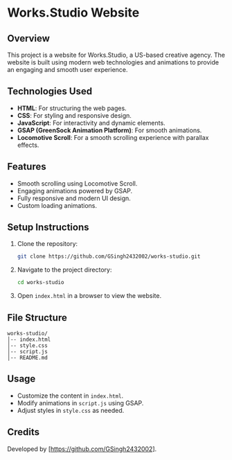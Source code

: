 # Works.Studio Website

## Overview
This project is a website for Works.Studio, a US-based creative agency. The website is built using modern web technologies and animations to provide an engaging and smooth user experience.

## Technologies Used
- **HTML**: For structuring the web pages.
- **CSS**: For styling and responsive design.
- **JavaScript**: For interactivity and dynamic elements.
- **GSAP (GreenSock Animation Platform)**: For smooth animations.
- **Locomotive Scroll**: For a smooth scrolling experience with parallax effects.

## Features
- Smooth scrolling using Locomotive Scroll.
- Engaging animations powered by GSAP.
- Fully responsive and modern UI design.
- Custom loading animations.

## Setup Instructions
1. Clone the repository:
   ```bash
   git clone https://github.com/GSingh2432002/works-studio.git
   ```
2. Navigate to the project directory:
   ```bash
   cd works-studio
   ```
3. Open `index.html` in a browser to view the website.

## File Structure
```
works-studio/
│-- index.html
│-- style.css
│-- script.js
│-- README.md
```

## Usage
- Customize the content in `index.html`.
- Modify animations in `script.js` using GSAP.
- Adjust styles in `style.css` as needed.

## Credits
Developed by [https://github.com/GSingh2432002].